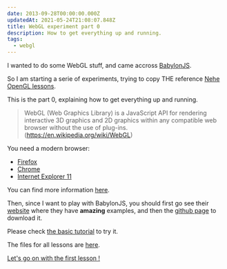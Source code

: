 ```yaml
---
date: 2013-09-28T00:00:00.000Z
updatedAt: 2021-05-24T21:08:07.848Z
title: WebGL experiment part 0
description: How to get everything up and running.
tags:
  - webgl
---
```


I wanted to do some WebGL stuff, and came accross [BabylonJS](http://www.babylonjs.com/).

So I am starting a serie of experiments, trying to copy THE reference [Nehe OpenGL lessons](http://nehe.gamedev.net/tutorial/lessons_01__05/22004/).

This is the part 0, explaining how to get everything up and running.

> WebGL (Web Graphics Library) is a JavaScript API for rendering interactive 3D graphics and 2D graphics within any compatible web browser without the use of plug-ins.
> (https://en.wikipedia.org/wiki/WebGL)

You need a modern browser:

- [Firefox](https://www.mozilla.org/en-US/)
- [Chrome](https://www.google.com/intl/en/chrome/browser/)
- [Internet Explorer 11](http://windows.microsoft.com/en-us/internet-explorer/ie-11-release-preview)

You can find more information [here](http://learningwebgl.com/blog/?p=11).

Then, since I want to play with BabylonJS, you should first go see their [website](http://www.babylonjs.com/) where they have **amazing** examples, and then the [github page](https://github.com/BabylonJS/Babylon.js) to download it.

Please check [the basic tutorial](https://github.com/BabylonJS/Babylon.js/wiki/01---Basic-scene) to try it.

The files for all lessons are [here](https://github.com/SiegfriedEhret/webgl-experiments).

[Let's go on with the first lesson !](/webgl-experiment-part-1-your-first-polygons/)
